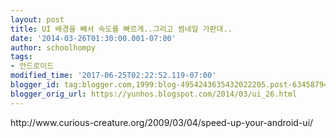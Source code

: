 ```yaml
---
layout: post
title: UI 배경을 빼서 속도를 빠르게..그리고 썸네일 가판대..
date: '2014-03-26T01:30:00.001-07:00'
author: schoolhompy
tags:
- 안드로이드
modified_time: '2017-06-25T02:22:52.119-07:00'
blogger_id: tag:blogger.com,1999:blog-4954243635432022205.post-6345879457999876339
blogger_orig_url: https://yunhos.blogspot.com/2014/03/ui_26.html
---
```


<p>http://www.curious-creature.org/2009/03/04/speed-up-your-android-ui/</p>